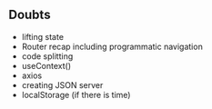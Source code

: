 ## Doubts
- lifting state
- Router recap including programmatic navigation
- code splitting
- useContext()
- axios
- creating JSON server
- localStorage (if there is time)